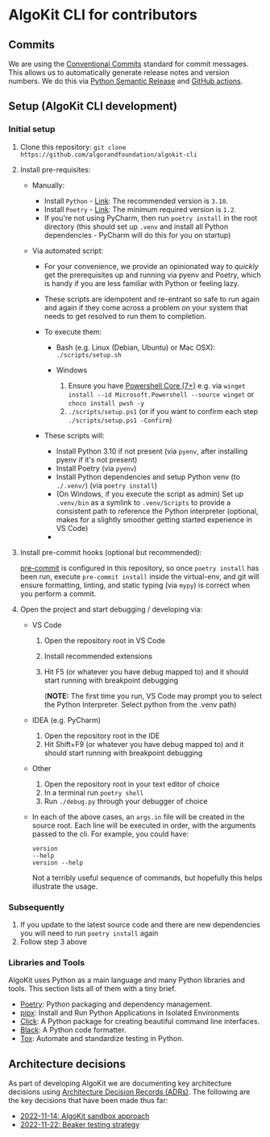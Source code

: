 # AlgoKit CLI for contributors

## Commits

We are using the [Conventional Commits](https://www.conventionalcommits.org/en/v1.0.0/#summary) standard for commit messages. This allows us to automatically generate release notes and version numbers. We do this via [Python Semantic Release](https://python-semantic-release.readthedocs.io/en/latest/) and [GitHub actions](.github/workflows/cd.yaml).

## Setup (AlgoKit CLI development)

### Initial setup

1. Clone this repository: `git clone https://github.com/algorandfoundation/algokit-cli`
2. Install pre-requisites:

   - Manually:
     - Install `Python` - [Link](https://www.python.org/downloads/): The recommended version is `3.10`.
     - Install `Poetry` - [Link](https://python-poetry.org/docs/#installation): The minimum required version is `1.2`.
     - If you're not using PyCharm, then run `poetry install` in the root directory (this should set up `.venv` and install all Python dependencies - PyCharm will do this for you on startup)
   - Via automated script:

     - For your convenience, we provide an opinionated way to _quickly_ get the prerequisites up and running via pyenv and Poetry, which is handy if you are less familiar with Python or feeling lazy.
     - These scripts are idempotent and re-entrant so safe to run again and again if they come across a problem on your system that needs to get resolved to run them to completion.
     - To execute them:

       - Bash (e.g. Linux (Debian, Ubuntu) or Mac OSX): `./scripts/setup.sh`
       - Windows

         1. Ensure you have [Powershell Core (7+)](https://learn.microsoft.com/en-us/powershell/scripting/install/installing-powershell-on-windows?view=powershell-7.2) e.g. via `winget install --id Microsoft.Powershell --source winget` or `choco install pwsh -y`
         2. `./scripts/setup.ps1` (or if you want to confirm each step `./scripts/setup.ps1 -Confirm`)

     - These scripts will:

       - Install Python 3.10 if not present (via `pyenv`, after installing pyenv if it's not present)
       - Install Poetry (via `pyenv`)
       - Install Python dependencies and setup Python venv (to `./.venv/`) (via `poetry install`)
       - (On Windows, if you execute the script as admin) Set up `.venv/bin` as a symlink to `.venv/Scripts` to provide a consistent path to reference the Python interpreter (optional, makes for a slightly smoother getting started experience in VS Code)
       - 
3. Install pre-commit hooks (optional but recommended):

    [pre-commit](https://pre-commit.com/) is configured in this repository, so once `poetry install` has been run,
    execute `pre-commit install` inside the virtual-env, and git will ensure formatting, linting, and static typing (via `mypy`)
    is correct when you perform a commit.

4. Open the project and start debugging / developing via:

   - VS Code

     1. Open the repository root in VS Code
     2. Install recommended extensions
     3. Hit F5 (or whatever you have debug mapped to) and it should start running with breakpoint debugging

        (**NOTE:** The first time you run, VS Code may prompt you to select the Python Interpreter. Select python from the .venv path)

   - IDEA (e.g. PyCharm)
     1. Open the repository root in the IDE
     2. Hit Shift+F9 (or whatever you have debug mapped to) and it should start running with breakpoint debugging
   - Other
     1. Open the repository root in your text editor of choice
     2. In a terminal run `poetry shell`
     3. Run `./debug.py` through your debugger of choice
   - In each of the above cases, an `args.in` file will be created in the source root.
     Each line will be executed in order, with the arguments passed to the cli.
     For example, you could have:
     ```
     version
     --help
     version --help
     ```
     Not a terribly useful sequence of commands, but hopefully this helps illustrate the usage.

### Subsequently

1. If you update to the latest source code and there are new dependencies you will need to run `poetry install` again
2. Follow step 3 above

### Libraries and Tools

AlgoKit uses Python as a main language and many Python libraries and tools. This section lists all of them with a tiny brief.

- [Poetry](https://python-poetry.org/): Python packaging and dependency management.
- [pipx](https://github.com/pypa/pipx): Install and Run Python Applications in Isolated Environments
- [Click](https://palletsprojects.com/p/click/): A Python package for creating beautiful command line interfaces.
- [Black](https://github.com/psf/black): A Python code formatter.
- [Tox](https://tox.wiki/en/latest/): Automate and standardize testing in Python.

## Architecture decisions

As part of developing AlgoKit we are documenting key architecture decisions using [Architecture Decision Records (ADRs)](https://adr.github.io/). The following are the key decisions that have been made thus far:

- [2022-11-14: AlgoKit sandbox approach](docs/architecture-decisions/2022-11-14_sandbox-approach.md)
- [2022-11-22: Beaker testing strategy](docs/architecture-decisions/2022-11-22_beaker-testing-strategy.md)
